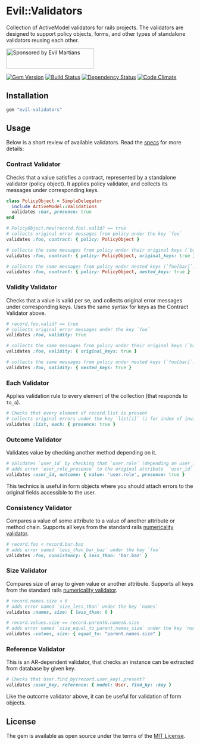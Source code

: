 # Evil::Validators

Collection of ActiveModel validators for rails projects.
The validators are designed to support policy objects, forms, and other types of standalone validators reusing each other.

<a href="https://evilmartians.com/">
<img src="https://evilmartians.com/badges/sponsored-by-evil-martians.svg" alt="Sponsored by Evil Martians" width="236" height="54"></a>

[![Gem Version][gem-badger]][gem]
[![Build Status][travis-badger]][travis]
[![Dependency Status][gemnasium-badger]][gemnasium]
[![Code Climate][codeclimate-badger]][codeclimate]

## Installation

```ruby
gem "evil-validators"
```

## Usage

Below is a short review of available validators. Read the [specs][specs] for more details:

### Contract Validator

Checks that a value satisfies a contract, represented by a standalone validator (policy object).
It applies policy validator, and collects its messages under corresponding keys.

```ruby
class PolicyObject < SimpleDelegator
  include ActiveModel::Validations
  validates :bar, presence: true
end

# PolicyObject.new(record.foo).valid? == true
# collects original error messages from policy under the key `foo`
validates :foo, contract: { policy: PolicyObject }

# collects the same messages from policy under their original keys (`bar`)
validates :foo, contract: { policy: PolicyObject, original_keys: true }

# collects the same messages from policy under nested keys (`foo[bar]`)
validates :foo, contract: { policy: PolicyObject, nested_keys: true }
```

### Validity Validator

Checks that a value is valid per se, and collects original error messages under corresponding keys.
Uses the same syntax for keys as the Contract Validator above.

```ruby
# record.foo.valid? == true
# collects original error messages under the key `foo`
validates :foo, validity: true

# collects the same messages from policy under their original keys (`bar`)
validates :foo, validity: { original_keys: true }

# collects the same messages from policy under nested keys (`foo[bar]`)
validates :foo, validity: { nested_keys: true }
```

### Each Validator

Applies validation rule to every element of the collection (that responds to `to_a`).

```ruby
# Checks that every element of record.list is present
# collects original errors under the key `list[i]` (i for index of invalid item)
validates :list, each: { presence: true }
```

### Outcome Validator

Validates value by checking another method depending on it.

```ruby
# Validates `user_id` by checking that `user.role` (depending on user_id) is set
# adds error `user_role_presence` to the original attribute  `user_id`
validates :user_id, outcome: { value: 'user.role', presence: true }
```

This technics is useful in form objects where you should attach errors to the original fields accessible to the user.

### Consistency Validator

Compares a value of some attribute to a value of another attribute or method chain.
Supports all keys from the standard rails [numericality validator][numericality].

```ruby
# record.foo < record.bar.baz
# adds error named `less_than_bar_baz` under the key `foo`
validates :foo, consistency: { less_than: 'bar.baz' }
```

### Size Validator

Compares size of array to given value or another attribute.
Supports all keys from the standard rails [numericality validator][numericality].

```ruby
# record.names.size < 6
# adds error named `size_less_than` under the key `names`
validates :names, size: { less_than: 6 }

# record.values.size == record.parent&.names&.size
# adds error named `size_equal_to_parent_names_size` under the key `names`
validates :values, size: { equal_to: "parent.names.size" }
```

### Reference Validator

This is an AR-dependent validator, that checks an instance can be extracted from database by given key.

```ruby
# Checks that User.find_by(record.user_key).present?
validates :user_key, reference: { model: User, find_by: :key }
```

Like the outcome validator above, it can be useful for validation of form objects.

## License

The gem is available as open source under the terms of the [MIT License](http://opensource.org/licenses/MIT).

[specs]: ./spec/evil-validators
[numericality]: http://guides.rubyonrails.org/active_record_validations.html#numericality
[codeclimate-badger]: https://img.shields.io/codeclimate/github/evilmartians/evil-validators.svg?style=flat
[codeclimate]: https://codeclimate.com/github/evilmartians/evil-validators
[gem-badger]: https://img.shields.io/gem/v/evil-validators.svg?style=flat
[gem]: https://rubygems.org/gems/evil-validators
[gemnasium-badger]: https://img.shields.io/gemnasium/evilmartians/evil-validators.svg?style=flat
[gemnasium]: https://gemnasium.com/evilmartians/evil-validators
[travis-badger]: https://img.shields.io/travis/evilmartians/evil-validators/master.svg?style=flat
[travis]: https://travis-ci.org/evilmartians/evil-validators
